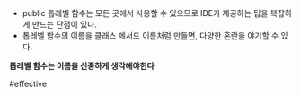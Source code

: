 - public 톱레벨 함수는 모든 곳에서 사용할 수 있으므로 IDE가 제공하는 팁을 복잡하게 만드는 단점이 있다.
- 톱레벨 함수의 이름을 클래스 메서드 이름처럼 만들면, 다양한 혼란을 야기할 수 있다.

**톱레벨 함수는 이름을 신중하게 생각해야한다**

#effective 